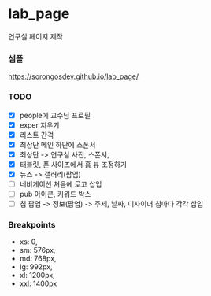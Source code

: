 # lab_page

연구실 페이지 제작

### 샘플

https://sorongosdev.github.io/lab_page/

### TODO

- [x] people에 교수님 프로필
- [x] exper 지우기
- [x] 리스트 간격
- [x] 최상단 메인 하단에 스폰서
- [x] 최상단 -> 연구실 사진, 스폰서,
- [x] 태블릿, 폰 사이즈에서 홈 뷰 조정하기
- [x] 뉴스 -> 갤러리(팝업)
- [ ] 네비게이션 처음에 로고 삽입
- [ ] pub 아이콘, 키워드 박스
- [ ] 칩 팝업 -> 정보(팝업) -> 주제, 날짜, 디자이너 칩마다 각각 삽입

### Breakpoints

- xs: 0,
- sm: 576px,
- md: 768px,
- lg: 992px,
- xl: 1200px,
- xxl: 1400px
